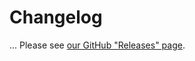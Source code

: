 # Changelog
...
Please see [our GitHub "Releases" page](https://github.com/kivanio/brcobranca/releases).
